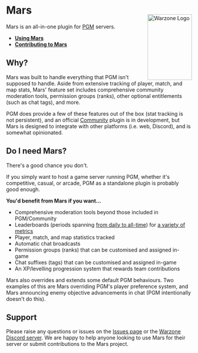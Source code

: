 # Mars

Mars is an all-in-one plugin for [PGM](https://github.com/PGMDev/PGM) servers.<img src="https://warzone.network/img/warzone.svg" align="right"
     alt="Warzone Logo" width="120" height="178" style="margin-top: -5%">

- **[Using Mars](https://github.com/Warzone/mars/tree/master/docs/USING.md)**
- **[Contributing to Mars](https://github.com/Warzone/mars/tree/master/docs/CONTRIBUTING.md)**

## Why?

Mars was built to handle everything that PGM isn't supposed to handle. Aside from extensive tracking of player, match, and map stats, Mars' feature set includes comprehensive community moderation tools, permission groups (ranks), other optional entitlements (such as chat tags), and more. 

PGM does provide a few of these features out of the box (stat tracking is not persistent), and an official [Community](https://github.com/PGMDev/Community) plugin is in development, but Mars is designed to integrate with other platforms (i.e. web, Discord), and is somewhat opinionated.

## Do I need Mars?

There's a good chance you don't.

If you simply want to host a game server running PGM, whether it's competitive, casual, or arcade, PGM as a standalone plugin is probably good enough.

**You'd benefit from Mars if you want...**

- Comprehensive moderation tools beyond those included in PGM/Community
- Leaderboards (periods spanning [from daily to all-time](https://github.com/Warzone/mars-api/blob/master/src/main/kotlin/socket/leaderboard/Leaderboard.kt#L34)) for [a variety of metrics](https://github.com/Warzone/mars-api/blob/master/src/main/kotlin/socket/leaderboard/Leaderboard.kt#L88)
- Player, match, and map statistics tracked
- Automatic chat broadcasts
- Permission groups (ranks) that can be customised and assigned in-game
- Chat suffixes (tags) that can be customised and assigned in-game
- An XP/levelling progression system that rewards team contributions

Mars also overrides and extends some default PGM behaviours. Two examples of this are Mars overriding PGM's player preference system, and Mars announcing enemy objective advancements in chat (PGM intentionally doesn't do this).

## Support

Please raise any questions or issues on the [Issues page](https://github.com/Warzone/mars/issues) or the [Warzone Discord server](https://warz.one/discord). We are happy to help anyone looking to use Mars for their server or submit contributions to the Mars project.
